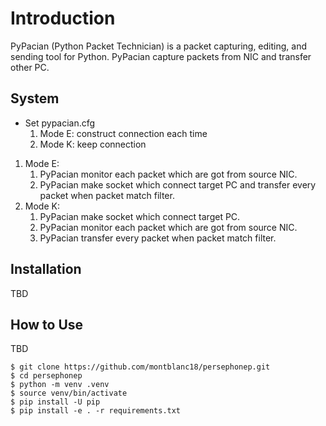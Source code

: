 # Introduction

PyPacian (Python Packet Technician) is a packet capturing, editing, and sending tool for Python.
PyPacian capture packets from NIC and transfer other PC.

## System

- Set pypacian.cfg
    1. Mode E: construct connection each time
    1. Mode K: keep connection 
1. Mode E:
    1. PyPacian monitor each packet which are got from source NIC.
    1. PyPacian make socket which connect target PC and transfer every packet when packet match filter.
1. Mode K:
    1. PyPacian make socket which connect target PC.
    1. PyPacian monitor each packet which are got from source NIC.
    1. PyPacian transfer every packet when packet match filter.

## Installation
TBD

## How to Use
TBD

```text
$ git clone https://github.com/montblanc18/persephonep.git
$ cd persephonep
$ python -m venv .venv
$ source venv/bin/activate
$ pip install -U pip
$ pip install -e . -r requirements.txt
```